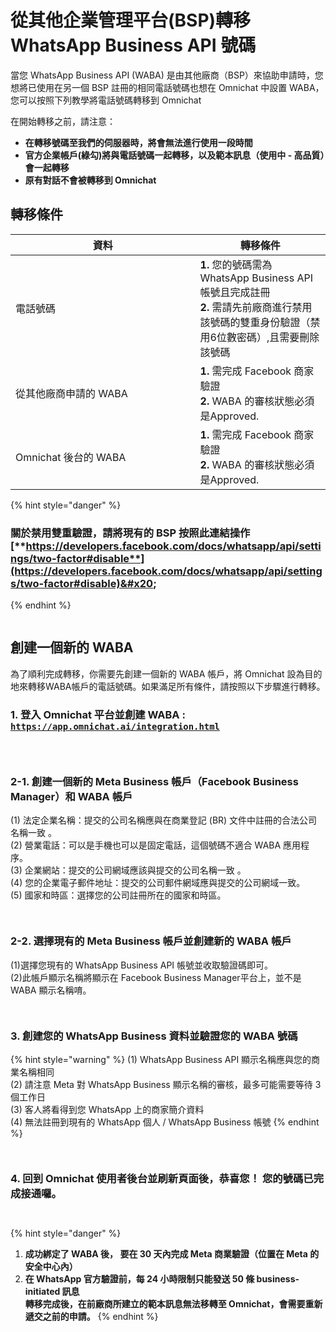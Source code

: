# 從其他企業管理平台(BSP)轉移 WhatsApp Business API 號碼



當您 WhatsApp Business API (WABA) 是由其他廠商（BSP）來協助申請時，您想將已使用在另一個 BSP 註冊的相同電話號碼也想在 Omnichat 中設置 WABA，您可以按照下列教學將電話號碼轉移到 Omnichat

在開始轉移之前，請注意：

* **在轉移號碼至我們的伺服器時，將會無法進行使用一段時間**&#x20;
* **官方企業帳戶(綠勾)將與電話號碼一起轉移，以及範本訊息（使用中 - 高品質）會一起轉移**
* **原有對話不會被轉移到 Omnichat**

## 轉移條件

<table data-header-hidden><thead><tr><th width="279.53787367947854">資料</th><th>轉移條件</th></tr></thead><tbody><tr><td>電話號碼</td><td><strong>1.</strong> 您的號碼需為 WhatsApp Business API 帳號且完成註冊<br><strong>2.</strong> 需請先前廠商進行禁用該號碼的雙重身份驗證（禁用6位數密碼）,且需要刪除該號碼</td></tr><tr><td>從其他廠商申請的 WABA</td><td><strong>1.</strong> 需完成 Facebook 商家驗證<br><strong>2.</strong> WABA 的審核狀態必須是Approved.</td></tr><tr><td>Omnichat 後台的 WABA</td><td><strong>1.</strong> 需完成 Facebook 商家驗證<br><strong>2.</strong> WABA 的審核狀態必須是Approved.</td></tr></tbody></table>

{% hint style="danger" %}
### **關於禁用雙重驗證，請將現有的** BSP 按照此連結操作 [**https://developers.facebook.com/docs/whatsapp/api/settings/two-factor#disable**](https://developers.facebook.com/docs/whatsapp/api/settings/two-factor#disable)&#x20;
{% endhint %}

<figure><img src="../../../../.gitbook/assets/截圖 2022-11-30 下午5.27.13.png" alt=""><figcaption></figcaption></figure>

## 創建一個新的 WABA

為了順利完成轉移，你需要先創建一個新的 WABA 帳戶，將 Omnichat 設為目的地來轉移WABA帳戶的電話號碼。如果滿足所有條件，請按照以下步驟進行轉移。

### **1. 登入** Omnichat 平台並創建 WABA  : [`https://app.omnichat.ai/integration.html`](https://app.omnichat.ai/integration.html)

<figure><img src="../../../../.gitbook/assets/截圖 2022-12-08 下午4.50.51.png" alt=""><figcaption></figcaption></figure>

<figure><img src="../../../../.gitbook/assets/截圖 2022-12-05 下午5.58.55.png" alt=""><figcaption></figcaption></figure>

<figure><img src="../../../../.gitbook/assets/截圖 2022-12-05 下午5.53.32.png" alt=""><figcaption></figcaption></figure>

### 2-1. 創建一個新的 Meta Business 帳戶（Facebook Business Manager）和 WABA 帳戶

(1) 法定企業名稱：提交的公司名稱應與在商業登記 (BR) 文件中註冊的合法公司名稱一致 。\
(2) 營業電話：可以是手機也可以是固定電話，這個號碼不適合 WABA 應用程序。 \
(3) 企業網站：提交的公司網域應該與提交的公司名稱一致 。\
(4) 您的企業電子郵件地址：提交的公司郵件網域應與提交的公司網域一致。 \
(5) 國家和時區：選擇您的公司註冊所在的國家和時區。

<figure><img src="../../../../.gitbook/assets/截圖 2022-12-05 下午5.49.23.png" alt=""><figcaption></figcaption></figure>

<figure><img src="../../../../.gitbook/assets/截圖 2022-12-05 下午5.50.15.png" alt=""><figcaption></figcaption></figure>

### 2-2. 選擇現有的 Meta Business 帳戶並創建新的 WABA 帳戶

(1)選擇您現有的 WhatsApp Business API 帳號並收取驗證碼即可。\
(2)此帳戶顯示名稱將顯示在 Facebook Business Manager平台上，並不是 WABA 顯示名稱唷。

<figure><img src="../../../../.gitbook/assets/截圖 2022-12-08 下午5.26.40.png" alt=""><figcaption></figcaption></figure>

<figure><img src="../../../../.gitbook/assets/截圖 2022-12-08 下午5.30.20.png" alt=""><figcaption></figcaption></figure>

### 3. 創建您的 WhatsApp Business 資料並驗證您的 WABA 號碼

{% hint style="warning" %}
(1) WhatsApp Business API 顯示名稱應與您的商業名稱相同\
(2) 請注意 Meta 對 WhatsApp Business 顯示名稱的審核，最多可能需要等待 3 個工作日\
(3) 客人將看得到您 WhatsApp 上的商家簡介資料\
(4) 無法註冊到現有的 WhatsApp 個人 / WhatsApp Business 帳號
{% endhint %}

<figure><img src="../../../../.gitbook/assets/截圖 2022-12-05 下午6.24.42.png" alt=""><figcaption></figcaption></figure>

<figure><img src="../../../../.gitbook/assets/截圖 2022-12-05 下午6.25.29.png" alt=""><figcaption></figcaption></figure>

### 4. 回到 Omnichat 使用者後台並刷新頁面後，恭喜您！ 您的號碼已完成接通囉。&#x20;

<figure><img src="../../../../.gitbook/assets/截圖 2022-12-05 下午5.25.12.png" alt=""><figcaption></figcaption></figure>

<figure><img src="../../../../.gitbook/assets/截圖 2022-12-05 下午5.25.32.png" alt=""><figcaption></figcaption></figure>

{% hint style="danger" %}
1. **成功綁定了 WABA 後， 要在 30 天內完成 Meta 商業驗證（位置在 Meta 的安全中心內）**
2. **在 WhatsApp 官方驗證前，每 24 小時限制只能發送 50 條 business-initiated 訊息**\
   **轉移完成後，在前廠商所建立的範本訊息無法移轉至 Omnichat，會需要重新遞交之前的申請。**
{% endhint %}

